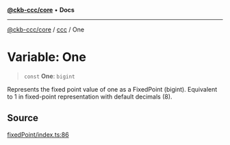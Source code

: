 [**@ckb-ccc/core**](README.md) • **Docs**

***

[@ckb-ccc/core](README.md) / [ccc](Namespace.ccc.md) / One

# Variable: One

> `const` **One**: `bigint`

Represents the fixed point value of one as a FixedPoint (bigint).
Equivalent to 1 in fixed-point representation with default decimals (8).

## Source

[fixedPoint/index.ts:86](https://github.com/SpectreMercury/ccc/blob/df48adb02ef9cfbc211311f00ecef869462de5fa/packages/core/src/fixedPoint/index.ts#L86)
